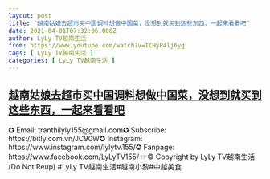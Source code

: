 ```yaml
---
layout: post
title: "越南姑娘去超市买中国调料想做中国菜，没想到就买到这些东西，一起来看看吧"
date: 2021-04-01T07:32:06.000Z
author: LyLy TV越南生活
from: https://www.youtube.com/watch?v=TCHyP4lj6yg
tags: [ LyLy TV越南生活 ]
categories: [ LyLy TV越南生活 ]
---
```

<!--1617262326000-->
[越南姑娘去超市买中国调料想做中国菜，没想到就买到这些东西，一起来看看吧](https://www.youtube.com/watch?v=TCHyP4lj6yg)
------

<div>
✪ Email: tranthilyly155@gmail.com✪ Subscribe: https://bitly.com.vn/JC90W✪ Instagram: https://www.instagram.com/lylytv.155/✪  Fanpage: https://www.facebook.com/LyLyTV155/ ☞© Copyright by LyLy TV越南生活 (Do Not Reup) #LyLy TV越南生活#越南小黎#中越美食
</div>

